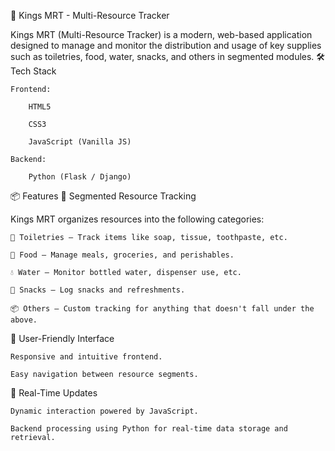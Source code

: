 👑 Kings MRT - Multi-Resource Tracker

Kings MRT (Multi-Resource Tracker) is a modern, web-based application designed to manage and monitor the distribution and usage of key supplies such as toiletries, food, water, snacks, and others in segmented modules.
🛠️ Tech Stack

    Frontend:

        HTML5

        CSS3

        JavaScript (Vanilla JS)

    Backend:

        Python (Flask / Django)

📦 Features
🔹 Segmented Resource Tracking

Kings MRT organizes resources into the following categories:

    🚿 Toiletries – Track items like soap, tissue, toothpaste, etc.

    🍲 Food – Manage meals, groceries, and perishables.

    💧 Water – Monitor bottled water, dispenser use, etc.

    🍫 Snacks – Log snacks and refreshments.

    📦 Others – Custom tracking for anything that doesn't fall under the above.

🔹 User-Friendly Interface

    Responsive and intuitive frontend.

    Easy navigation between resource segments.

🔹 Real-Time Updates

    Dynamic interaction powered by JavaScript.

    Backend processing using Python for real-time data storage and retrieval.
